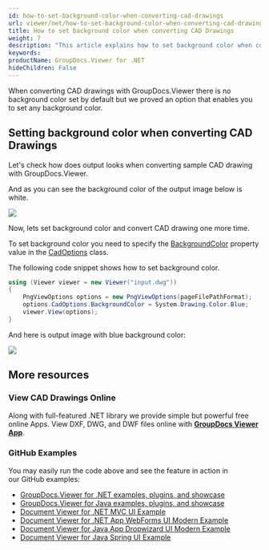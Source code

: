 ```yaml
---
id: how-to-set-background-color-when-converting-cad-drawings
url: viewer/net/how-to-set-background-color-when-converting-cad-drawings
title: How to set background color when converting CAD Drawings
weight: 7
description: "This article explains how to set background color when converting CAD Drawings with GroupDocs.Viewer within your .NET / C# applications."
keywords: 
productName: GroupDocs.Viewer for .NET
hideChildren: False
---
```

When converting CAD drawings with GroupDocs.Viewer there is no background color set by default but we proved an option that enables you to set any background color.

## Setting background color when converting CAD Drawings

Let's check how does output looks when converting sample CAD drawing with GroupDocs.Viewer.

And as you can see the background color of the output image below is white.

![](viewer/net/images/how-to-set-background-color-when-converting-cad-drawings.png)

Now, lets set background color and convert CAD drawing one more time.

To set background color you need to specify the [BackgroundColor](https://apireference.groupdocs.com/viewer/net/groupdocs.viewer.options/cadoptions/properties/backgroundcolor) property value in the [CadOptions](https://apireference.groupdocs.com/viewer/net/groupdocs.viewer.options/cadoptions) class.

The following code snippet shows how to set background color.

```csharp
using (Viewer viewer = new Viewer("input.dwg"))
{
    PngViewOptions options = new PngViewOptions(pageFilePathFormat);
    options.CadOptions.BackgroundColor = System.Drawing.Color.Blue;
    viewer.View(options);
}
```

And here is output image with blue background color:

![](viewer/net/images/how-to-set-background-color-when-converting-cad-drawings_1.png)

## More resources

### View CAD Drawings Online

Along with full-featured .NET library we provide simple but powerful free online Apps.
View DXF, DWG, and DWF files online with **[GroupDocs Viewer App](https://products.groupdocs.app/viewer/cad)**.

### GitHub Examples

You may easily run the code above and see the feature in action in our GitHub examples:

* [GroupDocs.Viewer for .NET examples, plugins, and showcase](https://github.com/groupdocs-viewer/GroupDocs.Viewer-for-.NET)
* [GroupDocs.Viewer for Java examples, plugins, and showcase](https://github.com/groupdocs-viewer/GroupDocs.Viewer-for-Java)
* [Document Viewer for .NET MVC UI Example](https://github.com/groupdocs-viewer/GroupDocs.Viewer-for-.NET-MVC)
* [Document Viewer for .NET App WebForms UI Modern Example](https://github.com/groupdocs-viewer/GroupDocs.Viewer-for-.NET-WebForms)
* [Document Viewer for Java App Dropwizard UI Modern Example](https://github.com/groupdocs-viewer/GroupDocs.Viewer-for-Java-Dropwizard)
* [Document Viewer for Java Spring UI Example](https://github.com/groupdocs-viewer/GroupDocs.Viewer-for-Java-Spring)
